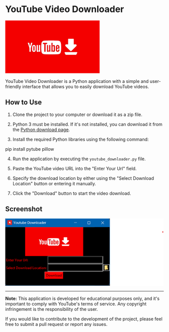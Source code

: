 # YouTube Video Downloader

![YouTube Downloader](ytphoto.png)

YouTube Video Downloader is a Python application with a simple and user-friendly interface that allows you to easily download YouTube videos.

## How to Use

1. Clone the project to your computer or download it as a zip file.

2. Python 3 must be installed. If it's not installed, you can download it from the [Python download page](https://www.python.org/downloads/).

3. Install the required Python libraries using the following command:

pip install pytube pillow

4. Run the application by executing the `youtube_downloader.py` file.

5. Paste the YouTube video URL into the "Enter Your Url" field.

6. Specify the download location by either using the "Select Download Location" button or entering it manually.

7. Click the "Download" button to start the video download.

## Screenshot

![Application Screenshot](screenshot.png)

---

**Note:** This application is developed for educational purposes only, and it's important to comply with YouTube's terms of service. Any copyright infringement is the responsibility of the user.

If you would like to contribute to the development of the project, please feel free to submit a pull request or report any issues.

